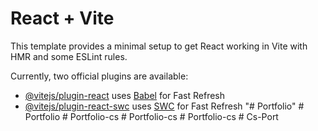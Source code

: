 # React + Vite

This template provides a minimal setup to get React working in Vite with HMR and some ESLint rules.

Currently, two official plugins are available:

- [@vitejs/plugin-react](https://github.com/vitejs/vite-plugin-react/blob/main/packages/plugin-react/README.md) uses [Babel](https://babeljs.io/) for Fast Refresh
- [@vitejs/plugin-react-swc](https://github.com/vitejs/vite-plugin-react-swc) uses [SWC](https://swc.rs/) for Fast Refresh
"# Portfolio" 
#   P o r t f o l i o  
 #   P o r t f o l i o - c s  
 #   P o r t f o l i o - c s  
 #   P o r t f o l i o - c s  
 #   C s - P o r t  
 